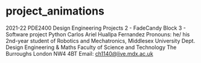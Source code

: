 # project_animations

2021-22 PDE2400 Design Engineering Projects 2 - FadeCandy
Block 3 - Software project Python
Carlos Ariel Huallpa Fernandez
Pronouns: he/ his
2nd-year student of Robotics and Mechatronics, Middlesex University
Dept. Design Engineering & Maths
Faculty of Science and Technology
The Burroughs
London NW4 4BT
Email: ch1140@live.mdx.ac.uk
